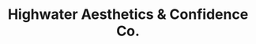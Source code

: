 ---
title: "Highwater Aesthetics & Confidence Co."
url: /edmond/highwater-aesthetics-and-confidence-co/
shop: beauty
---